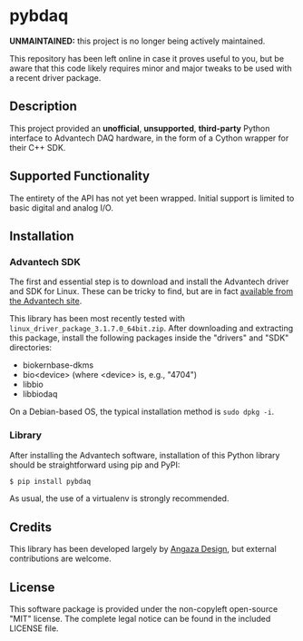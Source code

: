 pybdaq
======

**UNMAINTAINED:** this project is no longer being actively maintained.

This repository has been left online in case it proves useful to you, but be aware that this
code likely requires minor and major tweaks to be used with a recent driver package.

Description
-----------

This project provided an **unofficial**, **unsupported**, **third-party**
Python interface to Advantech DAQ hardware, in the form of a Cython wrapper for
their C++ SDK.

Supported Functionality
-----------------------

The entirety of the API has not yet been wrapped. Initial support is limited to
basic digital and analog I/O.

Installation
------------

### Advantech SDK

The first and essential step is to download and install the Advantech driver
and SDK for Linux. These can be tricky to find, but are in fact [available from
the Advantech
site](http://support.advantech.com.tw/Support/DownloadSRDetail_New.aspx?SR_ID=1-LXHFQJ&Doc_Source=Download).

This library has been most recently tested with
`linux_driver_package_3.1.7.0_64bit.zip`. After downloading and extracting this
package, install the following packages inside the "drivers" and "SDK"
directories:

* biokernbase-dkms
* bio&lt;device&gt; (where &lt;device&gt; is, e.g., "4704")
* libbio<device>
* libbiodaq

On a Debian-based OS, the typical installation method is `sudo dpkg -i`.

### Library

After installing the Advantech software, installation of this Python library
should be straightforward using pip and PyPI:

```sh
$ pip install pybdaq
```

As usual, the use of a virtualenv is strongly recommended.

Credits
-------

This library has been developed largely by [Angaza Design](http://www.angazadesign.com),
but external contributions are welcome.

License
-------

This software package is provided under the non-copyleft open-source "MIT"
license. The complete legal notice can be found in the included LICENSE file.
